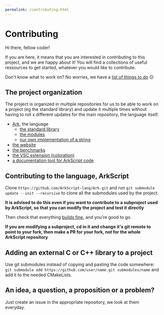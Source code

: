 ```yaml
---
permalink: /contributing.html
---
```


# Contributing

Hi there, fellow coder!

If you are here, it means that you are interested in contributing to this project, and we are happy about it! You will find a collections of useful ressources to get started, whatever you would like to contribute.

Don't know what to work on? No worries, we have a [list of things to do](https://github.com/ArkScript-lang/Ark/projects) :wink:

## The project organization

The project is organized in multiple repositories for us to be able to work on a project (eg the standard library) and update it multiple times without having to roll x different updates for the main repository, the language itself.

* [Ark](https://github.com/ArkScript-lang/Ark), the language
    * [the standard library](https://github.com/ArkScript-lang/std)
    * [the modules](https://github.com/ArkScript-lang/modules)
    * [our own implementation of a string](https://github.com/ArkScript-lang/String)
* [the website](https://github.com/ArkScript-lang/arkscript-lang.github.io)
* [the benchmarks](https://github.com/ArkScript-lang/benchmarks)
* [the VSC extension (coloration)](https://github.com/ArkScript-lang/ArkScript-VSC)
* [a documentation tool for ArkScript code](https://github.com/ArkScript-lang/ArkDoc)

## Contributing to the language, ArkScript

Clone `https://github.com/ArkScript-lang/Ark.git` and run `git submodule update --init --recursive` to clone all the submodules used by the project.

**It is advised to do this even if you want to contribute to a subproject used by ArkScript, so that you can modify the project and test it directly**

Then check that everything [builds fine](tutorials/building.html), and you're good to go.

**If you are modifying a subproject, cd in it and change it's git remote to point to your fork, then make a PR for your fork, not for the whole ArkScript repository**

## Adding an external C or C++ library to a project

Use git submodules instead of copying and pasting the code somewhere: `git submodule add https://github.com/user/name.git submodules/name` and add it to the needed CMakeLists.

## An idea, a question, a proposition or a problem?

Just create an issue in the appropriate repository, we look at them everyday.